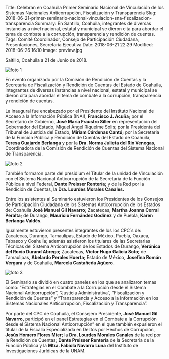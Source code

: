 Title: Celebran en Coahuila Primer Seminario Nacional de Vinculación de los Sistemas Nacionales Anticorrupción, Fiscalización y Transparencia
Slug: 2018-06-21-primer-seminario-nacional-vinculacion-sna-fiscalizacion-transparencia
Summary: En Santillo, Coahuila, integrantes de diversas instancias a nivel nacional, estatal y municipal se dieron cita para abordar el tema de combate a la corrupción, transparencia y rendición de cuentas.
Tags: Comité Coordinador, Consejo de Participación Ciudadana, Presentaciones, Secretaría Ejecutiva
Date: 2018-06-21 22:29
Modified: 2018-06-26 16:10
Image: preview.jpg


Saltillo, Coahuila a 21 de Junio de 2018.

<img class="img-fluid" src="foto-1.jpg" alt="foto 1">

En evento organizado por la Comisión de Rendición de Cuentas y la Secretaria de Fiscalización y Rendición de Cuentas del Estado de Coahuila, integrantes de diversas instancias a nivel nacional, estatal y municipal se dieron cita para abordar el tema de combate a la corrupción, transparencia y rendición de cuentas.

La inaugural fue encabezado por el Presidente del Instituto Nacional de Acceso a la Información Pública (INAI), **Francisco J. Acuña;** por el Secretario de Gobierno, **José María Fraustro Siller** en representación del Gobernador del Estado, Miguel Ángel Riquelme Solis; por la Presidenta del Tribunal de Justicia del Estado, **Miriam Cárdenas Cantú;** por la Secretaria de la Función Pública y Rendición de Cuentas del Estado de Coahuila, **Teresa Guajardo Berlanga** y por la **Dra. Norma Julieta del Rio Venegas,** Coordinadora de la Comisión de Rendición de Cuentas del Sistema Nacional de Transparencia.

<img class="img-fluid" src="foto-2.jpg" alt="foto 2">

También formaron parte del presidium el Titular de la unidad de Vinculación con el Sistema Nacional Anticorrupción de la Secretaria de la Función Pública a nivel Federal, **Dante Preisser Rentería;** y de la Red por la Rendición de Cuentas, la **Dra. Lourdes Morales Canales.**

Entre los asistentes al Seminario estuvieron los Presidentes de los Consejos de Participación Ciudadana de los Sistemas Anticorrupción de los Estados de: Coahuila **José Manuel Gil Navarro;** Zacatecas, **Martha Joanna Corral Peralta;** de Durango, **Mauricio Fernández Godinez** y de Puebla, **Karen Berlanga Valdés.**

Igualmente estuvieron presentes integrantes de los los CPC´s de: Zacatecas, Durango, Tamaulipas, Estado de México, Puebla, Oaxaca, Tabasco y Coahuila; además asistieron los titulares de las Secretarias Técnicas del Sistema Anticorrupción de los Estados de Durango, **Verónica del Rocío Durand Abrego;** Zacatecas, **Víctor Hugo Galicia Soto;** de Tamaulipas, **Abelardo Perales Huerta;** Estado de México, **Josefina Román Vergara** y de Coahuila, **Marcela Castañeda Agüero.**

<img class="img-fluid" src="foto-3.jpg" alt="foto 3">

El Seminario se dividió en cuatro paneles en los que se analizaron temas como: “Estrategias en el Combate a la Corrupción desde el Sistema Nacional Anticorrupción”, “Justicia Administrativa”, “Fiscalización y Rendición de Cuentas” y “Transparencia y Acceso a la Información en los Sistemas Nacionales Anticorrupción, Fiscalización y Transparencia”.

Por parte del CPC de Coahuila, el Consejero Presidente, **José Manuel Gil Navarro,** participó en el panel Estrategias en el Combate a la Corrupción desde el Sistema Nacional Anticorrupción” en el que también expusieron el titular de la Fiscalía Especializada en Delitos por Hechos de Corrupción, **Jesús Homero Flores Mier;** la **Dra. Lourdes Morales Canales** de la red por la Rendición de Cuentas; **Dante Preisser Rentería** de la Secretaria de la Función Pública y la **Mtra. Fabiola Navarro Luna** del Instituto de Investigaciones Jurídicas de la UNAM.
